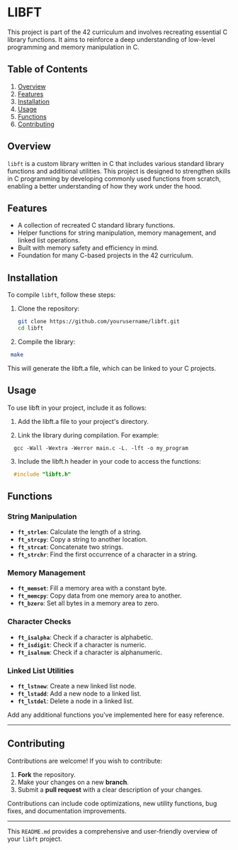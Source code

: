 # LIBFT

This project is part of the 42 curriculum and involves recreating essential C library functions. It aims to reinforce a deep understanding of low-level programming and memory manipulation in C.

## Table of Contents

1. [Overview](#overview)
2. [Features](#features)
3. [Installation](#installation)
4. [Usage](#usage)
5. [Functions](#functions)
6. [Contributing](#contributing)

## Overview

`libft` is a custom library written in C that includes various standard library functions and additional utilities. This project is designed to strengthen skills in C programming by developing commonly used functions from scratch, enabling a better understanding of how they work under the hood.

## Features

- A collection of recreated C standard library functions.
- Helper functions for string manipulation, memory management, and linked list operations.
- Built with memory safety and efficiency in mind.
- Foundation for many C-based projects in the 42 curriculum.

## Installation

To compile `libft`, follow these steps:

1. Clone the repository:

   ```bash
   git clone https://github.com/yourusername/libft.git
   cd libft
   ```
2. Compile the library:

  ```bash
   make
  ```
  This will generate the libft.a file, which can be linked to your C projects.

## Usage

To use libft in your project, include it as follows:

  1. Add the libft.a file to your project's directory.

  2. Link the library during compilation. For example:

  ```bashå
    gcc -Wall -Wextra -Werror main.c -L. -lft -o my_program
  ```
  3. Include the libft.h header in your code to access the functions:
  ```c
    #include "libft.h"
  ```

## Functions

### String Manipulation

- **`ft_strlen`**: Calculate the length of a string.
- **`ft_strcpy`**: Copy a string to another location.
- **`ft_strcat`**: Concatenate two strings.
- **`ft_strchr`**: Find the first occurrence of a character in a string.

### Memory Management

- **`ft_memset`**: Fill a memory area with a constant byte.
- **`ft_memcpy`**: Copy data from one memory area to another.
- **`ft_bzero`**: Set all bytes in a memory area to zero.

### Character Checks

- **`ft_isalpha`**: Check if a character is alphabetic.
- **`ft_isdigit`**: Check if a character is numeric.
- **`ft_isalnum`**: Check if a character is alphanumeric.

### Linked List Utilities

- **`ft_lstnew`**: Create a new linked list node.
- **`ft_lstadd`**: Add a new node to a linked list.
- **`ft_lstdel`**: Delete a node in a linked list.

Add any additional functions you've implemented here for easy reference.

---

## Contributing

Contributions are welcome! If you wish to contribute:

1. **Fork** the repository.
2. Make your changes on a new **branch**.
3. Submit a **pull request** with a clear description of your changes.

Contributions can include code optimizations, new utility functions, bug fixes, and documentation improvements.

---

This `README.md` provides a comprehensive and user-friendly overview of your `libft` project.
